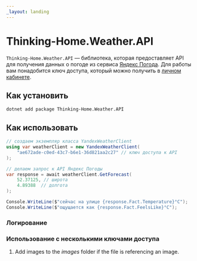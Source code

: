```yaml
---
_layout: landing
---
```


# Thinking-Home.Weather.API

`Thinking-Home.Weather.API` — библиотека, которая предоставляет API для получения
данных о погоде из сервиса
[Яндекс Погода](https://yandex.ru/dev/weather/doc/ru/concepts/weather-data-api).
Для работы вам понадобится ключ доступа, который можно получить в
[личном кабинете](https://yandex.ru/pogoda/b2b/console/smarthome).

## Как установить

``` shell
dotnet add package Thinking-Home.Weather.API
```

## Как использовать

```csharp
// создаем экземпляр класса YandexWeatherClient
using var weatherClient = new YandexWeatherClient(
    "ae672ade-c0ed-43c7-b6e1-36d821aa2c27" // ключ доступа к API
);

// делаем запрос к API Яндекс Погоды
var response = await weatherClient.GetForecast(
    52.37125, // широта
    4.89388  // долгота
);

Console.WriteLine($"сейчас на улице {response.Fact.Temperature}°C");
Console.WriteLine($"ощущается как {response.Fact.FeelsLike}°C");
```

### Логирование

### Использование с несколькими ключами доступа

1. Add images to the *images* folder if the file is referencing an image.